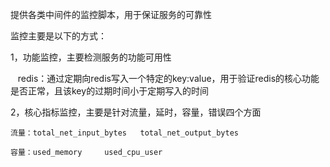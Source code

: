 提供各类中间件的监控脚本，用于保证服务的可靠性

监控主要是以下的方式：

1，功能监控，主要检测服务的功能可用性

    redis：通过定期向redis写入一个特定的key:value，用于验证redis的核心功能是否正常，且该key的过期时间小于定期写入的时间
    
2，核心指标监控，主要是针对流量，延时，容量，错误四个方面

    流量：total_net_input_bytes   total_net_output_bytes
    
    容量：used_memory     used_cpu_user
